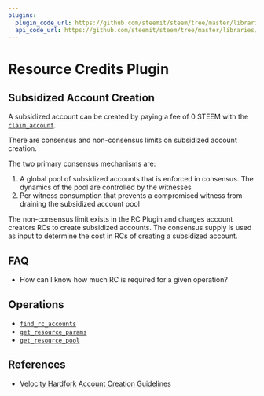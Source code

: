 ```yaml
---
plugins:
  plugin_code_url: https://github.com/steemit/steem/tree/master/libraries/plugins/rc
  api_code_url: https://github.com/steemit/steem/tree/master/libraries/plugins/apis/rc_api
---
```


# Resource Credits Plugin


## Subsidized Account Creation

A subsidized account can be created by paying a fee of 0 STEEM with the [`claim_account`](/platform/operations/claim_account). 

There are consensus and non-consensus limits on subsidized account creation.

The two primary consensus mechanisms are:

1. A global pool of subsidized accounts that is enforced in consensus. The dynamics of the pool are controlled by the witnesses
2. Per witness consumption that prevents a compromised witness from draining the subsidized account pool

The non-consensus limit exists in the RC Plugin and charges account creators RCs to create subsidized accounts. The consensus supply is used as input to determine the cost in RCs of creating a subsidized account.


## FAQ

- How can I know how much RC is required for a given operation?


## Operations

- [`find_rc_accounts`](/platform/operations/find_rc_accounts)
- [`get_resource_params`](/platform/operations/get_resource_params)
- [`get_resource_pool`](/platform/operations/get_resource_pool)


## References

- [Velocity Hardfork Account Creation Guidelines](https://steemit.com/hf20/@steemitblog/velocity-hardfork-account-creation-guidelines)
